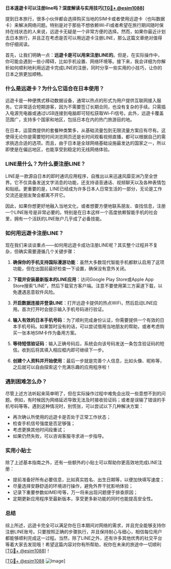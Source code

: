 **日本遠遊卡可以注册line吗？深度解读与实用技巧[[TG💪+ @esim1088](https://t.me/s/esim1088)]**

提到日本旅行，很多小伙伴都会选择购买当地的SIM卡或者使用远遊卡（也叫数据卡）来解决网络问题。特别是对于那些不想依赖Wi-Fi或者希望在旅行期间随时保持在线状态的人来说，远遊卡无疑是一个非常方便的选择。然而，如果你最近计划去日本旅行，并且正在考虑是否可以用远遊卡注册LINE，那么这篇文章绝对值得你仔细阅读。

首先，让我们明确一点：**远遊卡是可以用来注册LINE的**。但是，在实际操作中，你可能会遇到一些小障碍，比如手机设置、网络环境等。接下来，我会详细为你解析如何顺利地利用远遊卡完成LINE的注册，同时分享一些实用的小技巧，让你的日本之旅更加顺畅。

### 什么是远遊卡？为什么它适合在日本使用？

远遊卡是一种便携式移动数据设备，通常以热点的形式为用户提供互联网接入服务。它非常适合短期游客，因为不需要签订长期合同，也没有复杂的手续。只需插入电源充电器或通过USB连接到电脑即可轻松获取Wi-Fi信号。此外，远遊卡覆盖范围广，支持多个国家和地区，包括日本在内的热门旅游目的地。

在日本，运营商提供的套餐种类繁多，从基础流量包到无限流量方案应有尽有。这使得无论你是需要短时间浏览网页还是长时间观看视频直播，都可以根据自己的需求挑选合适的选项。而且，由于日本是全球网络基础设施最发达的国家之一，所以即使是在偏远地区，也能享受到稳定的无线网络体验。

### LINE是什么？为什么要注册LINE？

LINE是一款源自日本的即时通讯应用程序，自推出以来迅速风靡亚洲乃至全世界。它不仅具备发送文字消息的功能，还支持语音通话、视频聊天以及各种表情包和贴纸。更重要的是，LINE已经成为许多日本人日常生活的一部分，无论是工作交流还是朋友聚会都离不开它。

因此，如果你想更好地融入当地文化，或者想要方便地联系朋友、查找信息，注册一个LINE账号是非常必要的。特别是在日本这样一个高度依赖智能手机的社会里，拥有一个活跃的LINE账户几乎成了必备技能。

### 如何用远遊卡注册LINE？

现在我们来谈谈重点——如何用远遊卡成功注册LINE呢？其实整个过程并不复杂，但确实需要遵循几个关键步骤：

1. **确保你的手机支持国际漫游功能**：虽然大多数现代智能手机都默认启用了这项功能，但在出国前最好检查一下设置，确保没有意外关闭。
   
2. **下载并安装最新版本的LINE应用**：访问Google Play Store或Apple App Store搜索“LINE”，然后下载官方客户端。注意不要使用第三方渠道下载，以免遭遇恶意软件风险。

3. **开启数据连接并登录LINE**：打开远遊卡提供的热点WiFi，然后启动LINE应用。首次打开时会提示输入手机号码进行验证。

4. **输入有效的日本手机号码**：为了顺利完成身份认证，你需要提供一个有效的日本手机号码。如果暂时没有的话，可以尝试借用当地朋友的帮助，或者考虑购买一张本地SIM卡作为备用方案。

5. **等待短信验证码**：输入正确号码后，系统会向该号码发送一条包含验证码的短信。收到后将其填入相应框内即可继续下一步。

6. **创建个人资料并开始使用**：最后一步就是完善个人信息，比如头像、昵称等，之后就可以自由探索这个充满乐趣的应用程序啦！

### 遇到困难怎么办？

尽管上述方法听起来简单明了，但在实际操作过程中难免会出现一些意想不到的问题。例如，有时候因为网络延迟导致无法及时接收验证码；或者是误输了错误的手机号码等等。遇到这种情况时，别慌张，可以尝试以下几种解决方案：

- 再次确认所使用的远遊卡是否处于正常工作状态；
- 检查手机信号强度是否足够强；
- 考虑更换其他时间段重试；
- 如果仍然失败，可以咨询客服寻求进一步指导。

### 实用小贴士

除了上述基本指南之外，还有一些额外的小贴士可以帮助你更高效地完成LINE注册：

- 提前准备好所有必要信息，比如真实姓名、出生日期等，以便加快填写速度；
- 尽量选择安静舒适的环境进行操作，避免外界干扰影响体验；
- 记录下重要参数如IMEI号等，万一将来出现问题便于排查原因；
- 定期更新应用程序至最新版本，享受更多新功能的同时也能提高安全性。

### 总结

综上所述，远遊卡完全可以满足你在日本期间对网络的需求，并且完全能够支持你注册LINE账号。只要按照正确的步骤执行，并且保持耐心与细心，相信每位用户都能够顺利完成这一过程。当然，除了LINE之外，还有许多其他优秀的社交平台等着大家去发现哦！希望这篇内容对你有所帮助，祝你在未来的旅途中一切顺利[[TG💪+ @esim1088](https://t.me/s/esim1088)]！

[[TG💪+ @esim1088](https://t.me/s/esim1088) ![Image](https://i.postimg.cc/4NQfJmqS/Snipaste-2025-05-13-00-14-12.png)]